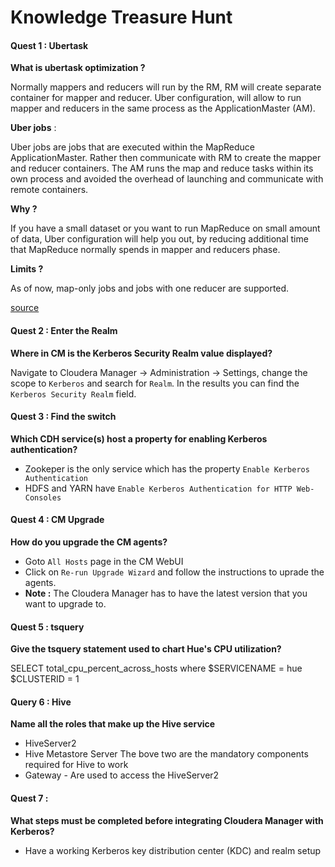 # Knowledge Treasure Hunt
  
#### Quest 1 : Ubertask

**What is ubertask optimization ?**

Normally mappers and reducers will run by the RM, RM will create separate container for mapper and reducer. Uber configuration, will allow to run mapper and reducers in the same process as the ApplicationMaster (AM).

**Uber jobs** :

Uber jobs are jobs that are executed within the MapReduce ApplicationMaster. Rather then communicate with RM to create the mapper and reducer containers. The AM runs the map and reduce tasks within its own process and avoided the overhead of launching and communicate with remote containers.
 
**Why ?**

If you have a small dataset or you want to run MapReduce on small amount of data, Uber configuration will help you out, by reducing additional time that MapReduce normally spends in mapper and reducers phase.

**Limits ?**
 
As of now, map-only jobs and jobs with one reducer are supported.

[source](http://stackoverflow.com/questions/30284237/what-is-the-purpose-of-uber-mode-in-hadoop)


#### Quest 2 : Enter the Realm

**Where in CM is the Kerberos Security Realm value displayed?**

Navigate to Cloudera Manager -> Administration -> Settings, change the scope to `Kerberos` and search for `Realm`.
In the results you can find the `Kerberos Security Realm` field.


#### Quest 3 : Find the switch  

**Which CDH service(s) host a property for enabling Kerberos authentication?**

* Zookeper is the only service which has the property `Enable Kerberos Authentication`
* HDFS and YARN have `Enable Kerberos Authentication for HTTP Web-Consoles`


#### Quest 4 : CM Upgrade 

**How do you upgrade the CM agents?**

* Goto `All Hosts` page in the CM WebUI
* Click on `Re-run Upgrade Wizard` and follow the instructions to uprade the agents.
* **Note :** The Cloudera Manager has to have the latest version that you want to upgrade to.


#### Quest 5 : tsquery

**Give the tsquery statement used to chart Hue's CPU utilization?**

SELECT total_cpu_percent_across_hosts where $SERVICENAME = hue  $CLUSTERID = 1

#### Query 6 : Hive

**Name all the roles that make up the Hive service**

* HiveServer2
* Hive Metastore Server
The bove two are the mandatory components required for Hive to work
* Gateway - Are used to access the HiveServer2

#### Quest 7 : 

**What steps must be completed before integrating Cloudera Manager with Kerberos?**

* Have a working Kerberos key distribution center (KDC) and realm setup